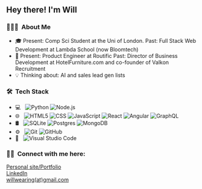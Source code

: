 <h2> Hey there! I'm Will</h2>

<h3> 👨🏼‍💻 &nbsp;About Me </h3>

- 🎓&nbsp;Present: Comp Sci Student at the Uni of London. Past: Full Stack Web Development at Lambda School (now Bloomtech)
- 💼&nbsp;Present: Product Engineer at Routific Past: Director of Business Development at HotelFurniture.com and co-founder of Valkon Recruitment
- 💡&nbsp;Thinking about: AI and sales lead gen lists

<h3> 🛠 &nbsp;Tech Stack</h3>

- 💻 &nbsp;
  ![Python](https://img.shields.io/badge/-Python-333333?style=flat&logo=python)
   ![Node.js](https://img.shields.io/badge/-Node.js-333333?style=flat&logo=node.js)
- 🌐 &nbsp;
  ![HTML5](https://img.shields.io/badge/-HTML5-333333?style=flat&logo=HTML5)
  ![CSS](https://img.shields.io/badge/-CSS-333333?style=flat&logo=CSS3&logoColor=1572B6)
  ![JavaScript](https://img.shields.io/badge/-JavaScript-333333?style=flat&logo=javascript)
  ![React](https://img.shields.io/badge/-React-333333?style=flat&logo=react)
  ![Angular](https://img.shields.io/badge/-Angular-333333?style=flat&logo=angular)
  ![GraphQL](https://img.shields.io/badge/-GraphQL-333333?style=flat&logo=graphql)
- 🛢 &nbsp;
  ![SQLite](https://img.shields.io/badge/-SQLite-333333?style=flat&logo=sqlite)
  ![Postgres](https://img.shields.io/badge/-Postgres-333333?style=flat&logo=postgres)
  ![MongoDB](https://img.shields.io/badge/-mongodb-333333?style=flat&logo=mongodb)
- ⚙️ &nbsp;
  ![Git](https://img.shields.io/badge/-Git-333333?style=flat&logo=git)
  ![GitHub](https://img.shields.io/badge/-GitHub-333333?style=flat&logo=github)
- 🔧 &nbsp;
  ![Visual Studio Code](https://img.shields.io/badge/-Visual%20Studio%20Code-333333?style=flat&logo=visual-studio-code&logoColor=007ACC)

<h3> 🤝🏻 &nbsp;Connect with me here:</h3>

<p>
<a href="https://willwearingportfolio.netlify.app//">Personal site/Portfolio</a>
  </br>
<a href="https://www.linkedin.com/in/william-wearing/">LinkedIn</a>
</br>
<a href="mailto:will@routific.com">willwearing(at)gmail.com</a>
</br>
